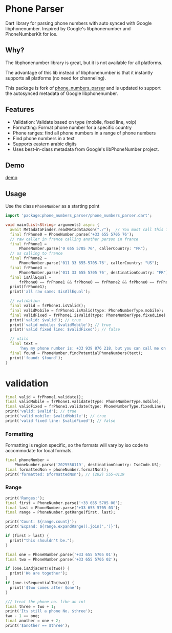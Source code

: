 # Phone Parser

Dart library for parsing phone numbers with auto synced with Google libphonenumber. Inspired by Google's libphonenumber and PhoneNumberKit for ios.

## Why?

The libphonenumber library is great, but it is not available for all platforms.

The advantage of this lib instead of libphonenumber is that it instantly supports all platforms (no need for channeling).

This package is fork of [phone_numbers_parser](https://pub.dev/packages/phone_numbers_parser) and is updated to support the autosynced metadata of Google libphonenumber.

## Features

 - Validation: Validate based on type (mobile, fixed line, voip)
 - Formatting: Format phone number for a specific country
 - Phone ranges: find all phone numbers in a range of phone numbers
 - Find phone numbers in a text
 - Supports eastern arabic digits
 - Uses best-in-class metadata from Google's libPhoneNumber project. 

## Demo

[demo](https://cedvdb.github.io/phone_numbers_parser/)

## Usage

Use the class `PhoneNumber` as a starting point

```dart
import 'package:phone_numbers_parser/phone_numbers_parser.dart';

void main(List<String> arguments) async {
  await MetadataFinder.readMetadataJson("./");  // You must call this first before using the library
  final frPhone0 = PhoneNumber.parse('+33 655 5705 76');
  // raw caller in france calling another person in france
  final frPhone1 =
      PhoneNumber.parse('0 655 5705 76', callerCountry: "FR");
  // us calling to france
  final frPhone2 =
      PhoneNumber.parse('011 33 655-5705-76', callerCountry: "US");
  final frPhone3 =
      PhoneNumber.parse('011 33 655 5705 76', destinationCountry: "FR");
  final isAllEqual =
      frPhone0 == frPhone1 && frPhone0 == frPhone2 && frPhone0 == frPhone3;
  print(frPhone1);
  print('all raw same: $isAllEqual');

  // validation
  final valid = frPhone1.isValid();
  final validMobile = frPhone1.isValid(type: PhoneNumberType.mobile);
  final validFixed = frPhone1.isValid(type: PhoneNumberType.fixedLine);
  print('valid: $valid'); // true
  print('valid mobile: $validMobile'); // true
  print('valid fixed line: $validFixed'); // false

  // utils
  final text =
      'hey my phone number is: +33 939 876 218, but you can call me on +33 939 876 999 too';
  final found = PhoneNumber.findPotentialPhoneNumbers(text);
  print('found: $found');
}
```

# validation

```dart
final valid = frPhone1.validate();
final validMobile = frPhone1.validate(type: PhoneNumberType.mobile);
final validFixed = frPhone1.validate(type: PhoneNumberType.fixedLine);
print('valid: $valid'); // true
print('valid mobile: $validMobile'); // true
print('valid fixed line: $validFixed'); // false
```

### Formatting

Formatting is region specific, so the formats will vary by iso code to accommodate
for local formats.

```dart
final phoneNumber =
    PhoneNumber.parse('2025550119', destinationCountry: IsoCode.US);
final formattedNsn = phoneNumber.formatNsn();
print('formatted: $formattedNsn'); // (202) 555-0119
```

### Range 

```dart
print('Ranges:');
final first = PhoneNumber.parse('+33 655 5705 00');
final last = PhoneNumber.parse('+33 655 5705 03');
final range = PhoneNumber.getRange(first, last);

print('Count: ${range.count}');
print('Expand: ${range.expandRange().join(',')}');

if (first > last) {
  print("this shouldn't be.");
}

final one = PhoneNumber.parse('+33 655 5705 01');
final two = PhoneNumber.parse('+33 655 5705 02');

if (one.isAdjacentTo(two)) {
  print('We are together');
}
if (one.isSequentialTo(two)) {
  print('$two comes after $one');
}

/// treat the phone no. like an int
final three = two + 1;
print('Its still a phone No. $three');
two - 1 == one;
final another = one + 2;
print('$another == $three');
```

